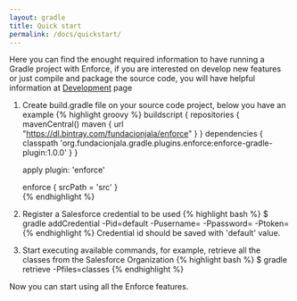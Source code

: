 ```yaml
---
layout: gradle
title: Quick start
permalink: /docs/quickstart/
---
```


Here you can find the enought required information to have running a Gradle project with Enforce, if you are interested on develop new features or just compile and package the source code, you will have helpful information at <a href="{{ site.url }}/docs/development/" target="_blank">Development</a> page

1. Create build.gradle file on your source code project, below you have an example
{% highlight groovy %}
   buildscript {
       repositories {
         mavenCentral()
         maven {
            url "https://dl.bintray.com/fundacionjala/enforce"
         }
       }
       dependencies {
           classpath 'org.fundacionjala.gradle.plugins.enforce:enforce-gradle-plugin:1.0.0'
       }
   }

   apply plugin: 'enforce'
   
   enforce {
       srcPath = 'src'
   }   
{% endhighlight %}

2. Register a Salesforce credential to be used
{% highlight bash %}
   $ gradle addCredential -Pid=default
                         -Pusername=<USER NAME>
                         -Ppassword=<PASSWORD> 
                         -Ptoken=<SECURITY TOKEN>
{% endhighlight %}
Credential id should be saved with 'default' value.

3. Start executing available commands, for example, retrieve all the classes from the Salesforce Organization
{% highlight bash %}
   $ gradle retrieve -Pfiles=classes
{% endhighlight %}

Now you can start using all the Enforce features.
